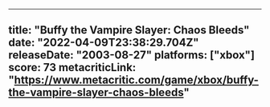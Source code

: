 
---
title: "Buffy the Vampire Slayer: Chaos Bleeds"
date: "2022-04-09T23:38:29.704Z"
releaseDate: "2003-08-27"
platforms: ["xbox"]
score: 73
metacriticLink: "https://www.metacritic.com/game/xbox/buffy-the-vampire-slayer-chaos-bleeds"
---
